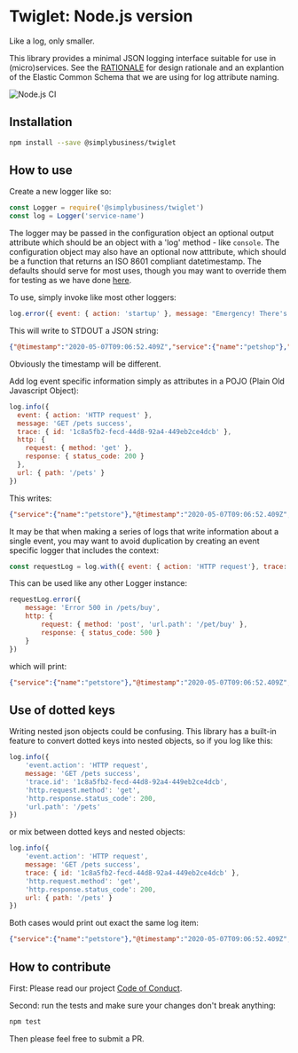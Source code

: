 # Twiglet: Node.js version

Like a log, only smaller.

This library provides a minimal JSON logging interface suitable for use in (micro)services. See the [RATIONALE](RATIONALE.md) for design rationale and an explantion of the Elastic Common Schema that we are using for log attribute naming.

![Node.js CI](https://github.com/simplybusiness/twiglet-node/workflows/Node.js%20CI/badge.svg?branch=master)

## Installation

```bash
npm install --save @simplybusiness/twiglet
```

## How to use

Create a new logger like so:

```javascript
const Logger = require('@simplybusiness/twiglet')
const log = Logger('service-name')
```

The logger may be passed in the configuration object an optional output attribute which should be an object with a 'log' method - like `console`. The configuration object may also have an optional now atttribute, which should be a function that returns an ISO 8601 compliant datetimestamp. The defaults should serve for most uses, though you may want to override them for testing as we have done [here](./spec/logger-spec.js).

To use, simply invoke like most other loggers:

```javascript
log.error({ event: { action: 'startup' }, message: "Emergency! There's an Emergency going on" })
```

This will write to STDOUT a JSON string:

```json
{"@timestamp":"2020-05-07T09:06:52.409Z","service":{"name":"petshop"},"event":{"action":"startup"},"log":{"level":"error"},"message":"Emergency! There's an Emergency going on"}
```

Obviously the timestamp will be different.

Add log event specific information simply as attributes in a POJO (Plain Old Javascript Object):

```javascript
log.info({
  event: { action: 'HTTP request' },
  message: 'GET /pets success',
  trace: { id: '1c8a5fb2-fecd-44d8-92a4-449eb2ce4dcb' },
  http: {
    request: { method: 'get' },
    response: { status_code: 200 }
  },
  url: { path: '/pets' }
})
```

This writes:

```json
{"service":{"name":"petstore"},"@timestamp":"2020-05-07T09:06:52.409Z","event":{"action":"HTTP request"},"log":{"level":"info"},"trace":{"id":"1c8a5fb2-fecd-44d8-92a4-449eb2ce4dcb"},"http":{"request":{"method":"get"},"response":{status_code:200}},"url.path":"/pets"}
```

It may be that when making a series of logs that write information about a single event, you may want to avoid duplication by creating an event specific logger that includes the context:

```javascript
const requestLog = log.with({ event: { action: 'HTTP request'}, trace: { id: '1c8a5fb2-fecd-44d8-92a4-449eb2ce4dcb' }})
```

This can be used like any other Logger instance:

```javascript
requestLog.error({
    message: 'Error 500 in /pets/buy',
    http: {
        request: { method: 'post', 'url.path': '/pet/buy' },
        response: { status_code: 500 }
    }
})
```

which will print:

```json
{"service":{"name":"petstore"},"@timestamp":"2020-05-07T09:06:52.409Z","event":{"action":"HTTP request"},"log":{"level":"error"},"trace":{"id":"1c8a5fb2-fecd-44d8-92a4-449eb2ce4dcb"},"http":{"request":{"method":"post","url.path":"/pet/buy"},"response":{"status_code":500}},"message":"Error 500 in /pets/buy"}
```

## Use of dotted keys

Writing nested json objects could be confusing. This library has a built-in feature to convert dotted keys into nested objects, so if you log like this:

```javascript
log.info({ 
    'event.action': 'HTTP request',
    message: 'GET /pets success',
    'trace.id': '1c8a5fb2-fecd-44d8-92a4-449eb2ce4dcb',
    'http.request.method': 'get',
    'http.response.status_code': 200,
    'url.path': '/pets'
})
```

or mix between dotted keys and nested objects:

```javascript
log.info({
    'event.action': 'HTTP request',
    message: 'GET /pets success',
    trace: { id: '1c8a5fb2-fecd-44d8-92a4-449eb2ce4dcb' },
    'http.request.method': 'get',
    'http.response.status_code': 200,
    url: { path: '/pets' }
})
```

Both cases would print out exact the same log item:

```json
{"service":{"name":"petstore"},"@timestamp":"2020-05-07T09:06:52.409Z","event":{"action":"HTTP request"},"log":{"level":"info"},"trace":{"id":"1c8a5fb2-fecd-44d8-92a4-449eb2ce4dcb"},"http":{"request":{"method":"get","url.path":"/pets"},"response":{status_code:200}}}
```

## How to contribute

First: Please read our project [Code of Conduct](CODE_OF_CONDUCT.md).

Second: run the tests and make sure your changes don't break anything:

```bash
npm test
```

Then please feel free to submit a PR.
